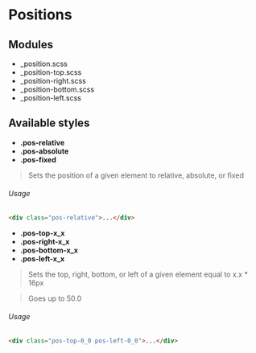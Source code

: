 # Positions

## Modules

* _position.scss
* _position-top.scss
* _position-right.scss
* _position-bottom.scss
* _position-left.scss

## Available styles

* **.pos-relative**
* **.pos-absolute**
* **.pos-fixed**

> Sets the position of a given element to relative, absolute, or fixed

###### Usage
``` html
<div class="pos-relative">...</div>
```


* **.pos-top-x_x**
* **.pos-right-x_x**
* **.pos-bottom-x_x**
* **.pos-left-x_x**

> Sets the top, right, bottom, or left of a given element equal to x.x * 16px

> Goes up to 50.0

###### Usage
``` html
<div class="pos-top-0_0 pos-left-0_0">...</div>
```